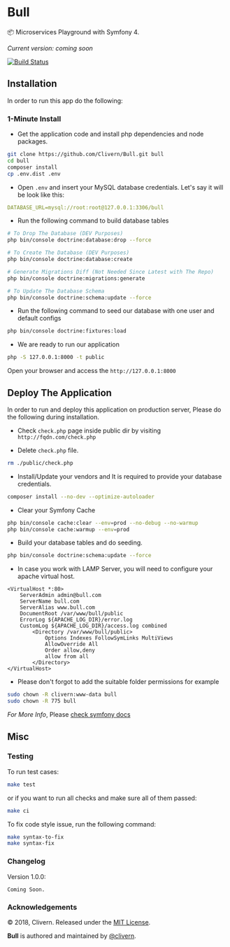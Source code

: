 # Bull
📦 Microservices Playground with Symfony 4.

*Current version: coming soon*

[![Build Status](https://travis-ci.org/Clivern/Bull.svg?branch=master)](https://travis-ci.org/Clivern/Bull)

Installation
------------

In order to run this app do the following:

### 1-Minute Install

- Get the application code and install php dependencies and node packages.
```bash
git clone https://github.com/Clivern/Bull.git bull
cd bull
composer install
cp .env.dist .env
```

- Open `.env` and insert your MySQL database credentials. Let's say it will be look like this:
```yaml
DATABASE_URL=mysql://root:root@127.0.0.1:3306/bull
```

- Run the following command to build database tables
```bash
# To Drop The Database (DEV Purposes)
php bin/console doctrine:database:drop --force

# To Create The Database (DEV Purposes)
php bin/console doctrine:database:create

# Generate Migrations Diff (Not Needed Since Latest with The Repo)
php bin/console doctrine:migrations:generate

# To Update The Database Schema
php bin/console doctrine:schema:update --force
```

- Run the following command to seed our database with one user and default configs
```bash
php bin/console doctrine:fixtures:load
```

- We are ready to run our application
```bash
php -S 127.0.0.1:8000 -t public
```

Open your browser and access the `http://127.0.0.1:8000`


Deploy The Application
----------------------
In order to run and deploy this application on production server, Please do the following during installation.

- Check `check.php` page inside public dir by visiting `http://fqdn.com/check.php`

- Delete `check.php` file.
```bash
rm ./public/check.php
```

- Install/Update your vendors and It is required to provide your database credentials.
```bash
composer install --no-dev --optimize-autoloader
```

- Clear your Symfony Cache
```bash
php bin/console cache:clear --env=prod --no-debug --no-warmup
php bin/console cache:warmup --env=prod
```

- Build your database tables and do seeding.
```bash
php bin/console doctrine:schema:update --force
```

- In case you work with LAMP Server, you will need to configure your apache virtual host.
```
<VirtualHost *:80>
    ServerAdmin admin@bull.com
    ServerName bull.com
    ServerAlias www.bull.com
    DocumentRoot /var/www/bull/public
    ErrorLog ${APACHE_LOG_DIR}/error.log
    CustomLog ${APACHE_LOG_DIR}/access.log combined
        <Directory /var/www/bull/public>
            Options Indexes FollowSymLinks MultiViews
            AllowOverride All
            Order allow,deny
            allow from all
        </Directory>
</VirtualHost>
```

- Please don't forgot to add the suitable folder permissions for example
```bash
sudo chown -R clivern:www-data bull
sudo chown -R 775 bull
```

*For More Info*, Please [check symfony docs](https://symfony.com/doc/current/deployment.html)


Misc
----

### Testing

To run test cases:
```bash
make test
```

or if you want to run all checks and make sure all of them passed:
```bash
make ci
```

To fix code style issue, run the following command:

```bash
make syntax-to-fix
make syntax-fix
```

### Changelog

Version 1.0.0:
```
Coming Soon.
```

### Acknowledgements

© 2018, Clivern. Released under the [MIT License](http://www.opensource.org/licenses/mit-license.php).

**Bull** is authored and maintained by [@clivern](http://github.com/clivern).